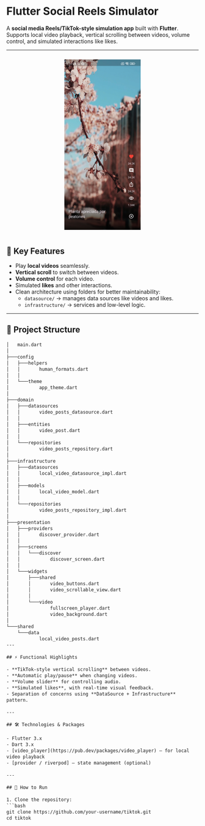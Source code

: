 # Flutter Social Reels Simulator

A **social media Reels/TikTok-style simulation app** built with **Flutter**.  
Supports local video playback, vertical scrolling between videos, volume control, and simulated interactions like likes.

---

<div style="margin:auto;width:200px;padding:10px">
<img src="images/home.jpg" alt="App Preview" width="200">
</div>

## 📝 Key Features

- Play **local videos** seamlessly.  
- **Vertical scroll** to switch between videos.  
- **Volume control** for each video.  
- Simulated **likes** and other interactions.  
- Clean architecture using folders for better maintainability:  
  - `datasource/` → manages data sources like videos and likes.  
  - `infrastructure/` → services and low-level logic.

---

## 📂 Project Structure

```plaintext
│   main.dart
│
├───config
│   ├───helpers
│   │       human_formats.dart
│   │
│   └───theme
│           app_theme.dart
│
├───domain
│   ├───datasources
│   │       video_posts_datasource.dart
│   │
│   ├───entities
│   │       video_post.dart
│   │
│   └───repositories
│           video_posts_repository.dart
│
├───infrastructure
│   ├───datasources
│   │       local_video_datasource_impl.dart
│   │
│   ├───models
│   │       local_video_model.dart
│   │
│   └───repositories
│           video_posts_repository_impl.dart
│
├───presentation
│   ├───providers
│   │       discover_provider.dart
│   │
│   ├───screens
│   │   └───discover
│   │           discover_screen.dart
│   │
│   └───widgets
│       ├───shared
│       │       video_buttons.dart
│       │       video_scrollable_view.dart
│       │
│       └───video
│               fullscreen_player.dart
│               video_background.dart
│
└───shared
    └───data
            local_video_posts.dart
---

## ⚡ Functional Highlights

- **TikTok-style vertical scrolling** between videos.  
- **Automatic play/pause** when changing videos.  
- **Volume slider** for controlling audio.  
- **Simulated likes**, with real-time visual feedback.  
- Separation of concerns using **DataSource + Infrastructure** pattern.

---

## 🛠 Technologies & Packages

- Flutter 3.x  
- Dart 3.x  
- [video_player](https://pub.dev/packages/video_player) – for local video playback  
- [provider / riverpod] – state management (optional)  

---

## 🚀 How to Run

1. Clone the repository:
```bash
git clone https://github.com/your-username/tiktok.git
cd tiktok
